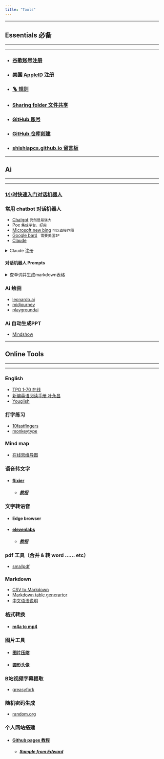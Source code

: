 ```yaml
---
title: "Tools"
---
```


---
## Essentials 必备
---
---

* ### [谷歌账号注册](https://shishiapcs.github.io/CS-google-account/)
* ### [美国 AppleID 注册](https://www.youtube.com/watch?v=Y51VMx4NOfk)
* ### [🪜 规则](https://johnshall.github.io/Shadowrocket-ADBlock-Rules-Forever/#%E5%9B%BD%E5%86%85%E5%A4%96%E5%88%92%E5%88%86)
* ### [Sharing folder 文件共享](_posts/2023-03-20-Connecting-to-CS_Sharing.md) 
* ### [GitHub 账号](https://www.bilibili.com/video/BV19c411p7En/?vd_source=84a986f8292e7cdf31541219b6c7844c)
* ### [GitHub 仓库创建](https://www.bilibili.com/video/BV1624y1F7qi/?vd_source=84a986f8292e7cdf31541219b6c7844c)
* ### [shishiapcs.github.io 留言板](https://www.bilibili.com/video/BV1XM41157xV/?vd_source=84a986f8292e7cdf31541219b6c7844c) 

----

## Ai
---
---

### [1小时快速入门对话机器人](https://www.deeplearning.ai/short-courses/chatgpt-prompt-engineering-for-developers/)

### 常用 chatbot 对话机器人

* [Chatgpt](https://chat.openai.com) ```仍然是最强大```
* [Poe](https://poe.com/) ```集成平台，好用```
* [Microsoft new bing](https://www.bing.com/new) ```可以直接作图```
* [Google bard](https://bard.google.com/)  ``` 需要美国IP```
* [Claude](https://slack.com/get-started#/create) 


<details> 
<summary>Claude 注册</summary>

```
Claude 是slack中的一个应用，要想使用Claude，要先注册slack平台工作区。具体方法如下 ：

1、在 https://slack.com/get-started#/create 建立工作空间，输入邮箱，写入验证码即可；

2、给工作区取名字、邀请用户可以跳过或者按照实际情况操作；

3、在工作区添加应用，点击 Claude 即可；或者是在已经登陆的工作区新开浏览器窗口 进入 https://www.anthropic.com/claude-in-slack 添加即可。

```
</details>

#### 对话机器人 Prompts 

<details> 
<summary>查单词并生成markdown表格</summary>

```
I want you to act like an English teacher. You’ll need to explain some words or phrases for me in the format I provide later. All the words or phrases you need to explain are in “”. I’ll also give you a context, so you can have a better understanding, the contnext would be in {}. Now, you need to make a markdown table for me, out put as a code block, so i can copy. The table has 4 columns, the first column is the words or phrases needed to be explained, the second column is the English meaning for the words or phrases in the context I provide, the third column is the equivelent chinese expression, the forth column is one real life example sentence that has the same meaning as in the context I provide. 

Here are the phrases for you “生词放这里”,{语境放这里。句子，讲座都行} 
```

</details>

### Ai 绘画

* [leonardo.ai](https://leonardo.ai/)
* [midjourney](https://www.midjourney.com/home/?callbackUrl=%2Fapp%2F) 
* [playgroundai](https://playgroundai.com)

### Ai 自动生成PPT

* [Mindshow](https://www.mindshow.fun/#/login?inviteCode=6515025)

---

## Online Tools
---
---

### English 

* [TPO 1-70 在线](https://smarter.igo1996.com/tf-part-index)
* [新编英语阅读手册 叶永昌](http://xiaolai.co/books/f79b2a287ab8547ec641a4960ea1ff62/index.html) 
* [Youglish](https://youglish.com/)
 
### 打字练习

* [10fastfingers](https://10fastfingers.com/typing-test/english)
* [monkeytype](https://monkeytype.com/)


### Mind map

* [在线思维导图](https://app.mindmup.com/)

### 语音转文字

* #### [flixier](https://editor.flixier.com/tools/all-tools)
    - ##### [教程](_posts/2023-03-20-free-online-transcribe.md)         

### 文字转语音 

* #### Edge browser 
* #### [elevenlabs](https://beta.elevenlabs.io/speech-synthesis)
    - ##### [教程](https://www.bilibili.com/video/BV1fv4y1E7gV/?vd_source=84a986f8292e7cdf31541219b6c7844c)

### pdf 工具（合并 & 转 word …… etc） 

* [smallpdf](https://smallpdf.com/)

### Markdown

* [CSV to Markdown](https://www.convertcsv.com/csv-to-markdown.htm)
* [Markdown table generartor ](https://www.tablesgenerator.com/markdown_tables)
* [中文语法说明](https://shd101wyy.github.io/markdown-preview-enhanced/#/zh-cn/markdown-basics)

### 格式转换

* #### [m4a to mp4 ](https://www.freeconvert.com/m4a-to-mp4)

### 图片工具

* #### [图片压缩](https://compressjpeg.com/)
* #### [圆形头像](https://profilepicturemaker.com/#quotemaker)

### B站视频字幕提取

* [greasyfork](https://www.bilibili.com/video/BV1L3411J7Yc/?vd_source=84a986f8292e7cdf31541219b6c7844c)

### 随机密码生成

* [random.org](https://www.random.org/passwords/)

### 个人网站搭建

* #### [Github pages 教程](https://www.youtube.com/watch?v=o5g-lUuFgpg)
    - ##### [Sample from Edward](https://californiumwu.github.io/)